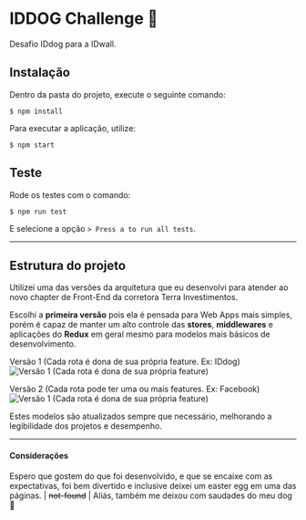 # IDDOG Challenge  :rocket:

Desafio IDdog para a IDwall.

## Instalação
Dentro da pasta do projeto, execute o seguinte comando:

```
$ npm install
```
Para executar a aplicação, utilize:
```
$ npm start
```

## Teste
Rode os testes com o comando:

```
$ npm run test
```
E selecione a opção `> Press a to run all tests`.


------------

## Estrutura do projeto

Utilizei uma das versões da arquitetura que eu desenvolvi para atender ao novo chapter de Front-End da corretora Terra Investimentos.

Escolhi a **primeira versão** pois ela é pensada para Web Apps mais simples, porém é capaz de manter um alto controle das **stores**, **middlewares** e aplicações do **Redux** em geral mesmo para modelos mais básicos de desenvolvimento.

Versão 1 (Cada rota é dona de sua própria feature. Ex: IDdog)
![Versão 1 (Cada rota é dona de sua própria feature)](https://i.imgur.com/0gZ2mma.png "Versão 1 (Cada rota é dona de sua própria feature)")

Versão 2 (Cada rota pode ter uma ou mais features. Ex: Facebook)
![Versão 1 (Cada rota é dona de sua própria feature)](https://i.imgur.com/lDrSZ8j.png "Versão 1 (Cada rota é dona de sua própria feature)")


Estes modelos são atualizados sempre que necessário, melhorando a legibilidade dos projetos e desempenho.

------------

#### Considerações

Espero que gostem do que foi desenvolvido, e que se encaixe com as expectativas, foi bem divertido e inclusive deixei um easter egg em uma das páginas. | ~~not-found~~ | Aliás, também me deixou com saudades do meu dog  :dog:
